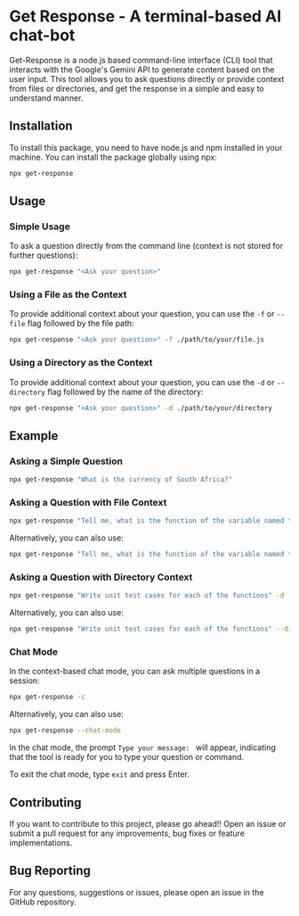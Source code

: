 # **Get Response** - A terminal-based AI chat-bot

Get-Response is a node.js based command-line interface (CLI) tool that interacts with the Google's Gemini API to generate content based on the user input. This tool allows you to ask questions directly or provide context from files or directories, and get the response in a simple and easy to understand manner.

## Installation

To install this package, you need to have node.js and npm installed in your machine. You can install the package globally using npx:

```sh
npx get-response
```

## Usage

### Simple Usage

To ask a question directly from the command line (context is not stored for further questions):

```sh
npx get-response "<Ask your question>"
```

### Using a File as the Context

To provide additional context about your question, you can use the `-f` or `--file` flag followed by the file path:

```sh
npx get-response "<Ask your question>" -f ./path/to/your/file.js
```

### Using a Directory as the Context

To provide additional context about your question, you can use the `-d` or `--directory` flag followed by the name of the directory:

```sh
npx get-response "<Ask your question>" -d ./path/to/your/directory
```

## Example

### Asking a Simple Question

```sh
npx get-response "What is the currency of South Africa?"
```

### Asking a Question with File Context

```sh
npx get-response "Tell me, what is the function of the variable named toggleMode" -f ./index.js
```

Alternatively, you can also use:

```sh
npx get-response "Tell me, what is the function of the variable named toggleMode" --file ./index.js
```

### Asking a Question with Directory Context

```sh
npx get-response "Write unit test cases for each of the functions" -d ./sample-app
```

Alternatively, you can also use:

```sh
npx get-response "Write unit test cases for each of the functions" --directory ./sample-app
```

### Chat Mode

In the context-based chat mode, you can ask multiple questions in a session:

```sh
npx get-response -c
```

Alternatively, you can also use:

```sh
npx get-response --chat-mode
```

In the chat mode, the prompt `Type your message: ` will appear, indicating that the tool is ready for you to type your question or command.

To exit the chat mode, type `exit` and press Enter.

## Contributing

If you want to contribute to this project, please go ahead!! Open an issue or submit a pull request for any improvements, bug fixes or feature implementations.

## Bug Reporting

For any questions, suggestions or issues, please open an issue in the GitHub repository.
